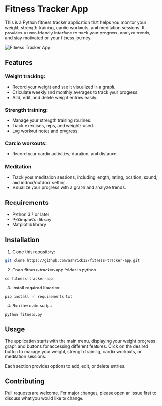 # Fitness Tracker App

This is a Python fitness tracker application that helps you monitor your weight, strength training, cardio workouts, and meditation sessions. It provides a user-friendly interface to track your progress, analyze trends, and stay motivated on your fitness journey.

![Fitness Tracker App](https://i.imgur.com/zb8Ns5W.png)

## Features

### Weight tracking:
- Record your weight and see it visualized in a graph.
- Calculate weekly and monthly averages to track your progress.
- Add, edit, and delete weight entries easily.

### Strength training:
- Manage your strength training routines.
- Track exercises, reps, and weights used.
- Log workout notes and progress.

### Cardio workouts:
- Record your cardio activities, duration, and distance.

### Meditation:
- Track your meditation sessions, including length, rating, position, sound, and indoor/outdoor setting.
- Visualize your progress with a graph and analyze trends.

## Requirements
- Python 3.7 or later
- PySimpleGui library
- Matplotlib library

## Installation
1. Clone this repository:
```bash
git clone https://github.com/ashrick12/fitness-tracker-app.git
```
2. Open fitness-tracker-app folder in python
```
cd fitness-tracker-app
```
3. Install required libraries:
```
pip install -r requirements.txt
```
4. Run the main script:
```
python fitness.py
```
## Usage
The application starts with the main menu, displaying your weight progress graph and buttons for accessing different features. Click on the desired button to manage your weight, strength training, cardio workouts, or meditation sessions.

Each section provides options to add, edit, or delete entries.

## Contributing
Pull requests are welcome. For major changes, please open an issue first to discuss what you would like to change.
